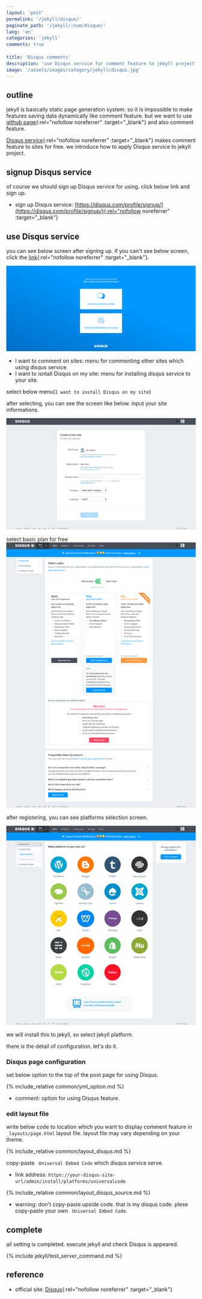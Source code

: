 ```yaml
---
layout: 'post'
permalink: '/jekyll/disque/'
paginate_path: '/jekyll/:num/disque/'
lang: 'en'
categories: 'jekyll'
comments: true

title: 'Disqus comments'
description: 'use Disqus service for comment feature to jekyll project.'
image: '/assets/images/category/jekyll/disqus.jpg'
---
```


## outline
jekyll is basically static page generation system. so it is impossible to make features saving data dynamically like comment feature. but we want to use [github page](https://pages.github.com/){:rel="nofollow noreferrer" :target="_blank"} and also comment feature.

[Disqus service](https://disqus.com/){:rel="nofollow noreferrer" :target="_blank"} makes comment feature to sites for free. we introduce how to apply Disqus service to jekyll project.

## signup Disqus service
of course we should sign up Disqus service for using. click below link and sign up.

- sign up Disqus service: [https://disqus.com/profile/signup/](https://disqus.com/profile/signup/){:rel="nofollow noreferrer" :target="_blank"}

## use Disqus service
you can see below screen after signing up. if you can't see below screen, click the [link](https://disqus.com/profile/signup/intent/){:rel="nofollow noreferrer" :target="_blank"}.

![disqus account created](/assets/images/category/jekyll/disqus/account_created.png)

- I want to comment on sites: menu for commenting other sites which using disqus service.
- I want to isntall Disqus on my site: menu for installing disqus service to your site.

select below menu(```I want to install Disqus on my site```)

after selecting, you can see the screen like below. input your site informations.

![register site](/assets/images/category/jekyll/disqus/register_site.png)

select basic plan for free
![choose plan](/assets/images/category/jekyll/disqus/choose_plan.png)

after registering, you can see platforms selection screen.

![choose platform](/assets/images/category/jekyll/disqus/choose_platform.png)

we will install this to jekyll, so select jekyll platform.

there is the detail of configuration. let's do it.

### Disqus page configuration
set below option to the top of the post page for using Disqus.

{% include_relative common/yml_option.md %}

- comment: option for using Disqus feature.

### edit layout file
write below code to location which you want to display comment feature in ```_layouts/page.html``` layout file. layout file may vary depending on your theme.

{% include_relative common/layout_disqus.md %}

copy-paste ``` Universal Embed Code``` which disqus service serve.
- link address: ```https://your-disqus-site-url/admin/install/platforms/universalcode```

{% include_relative common/layout_disqus_source.md %}

- warning: don't copy-paste upside code. that is my disqus code. plese copy-paste your own ``` Universal Embed Code```.

## complete
all setting is completed. execute jekyll and check Disqus is appeared.

{% include jekyll/test_server_command.md %}

## reference
- official site: [Disqus](https://disqus.com/){:rel="nofollow noreferrer" :target="_blank"}